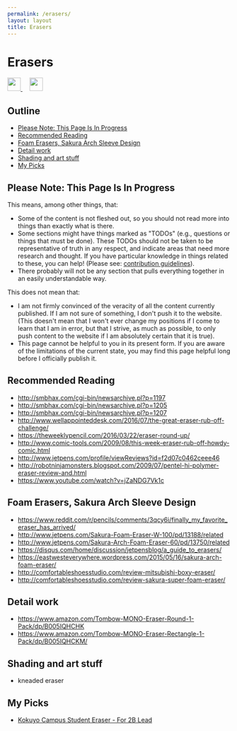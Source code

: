 ```yaml
---
permalink: /erasers/
layout: layout
title: Erasers
---
```


<div class="center">

   <h1>Erasers</h1>

   <a href="https://github.com/StevenTammen/steventammen.github.io/edit/master/pages/erasers.md" target="_blank">
     <img src="https://steventammen.github.io/assets/images/GitHub.png" height="30" width="30">
   </a> &nbsp; &nbsp;

   <a href="http://prose.io/#StevenTammen/steventammen.github.io/edit/master/pages/erasers.md" target="_blank">
     <img src="https://steventammen.github.io/assets/images/Prose.png" height="30" width="30">
   </a>

</div>

## Outline

- [Please Note: This Page Is In Progress](#please-note--this-page-is-in-progress)
- [Recommended Reading](#recommended-reading)
- [Foam Erasers, Sakura Arch Sleeve Design](#foam-erasers--sakura-arch-sleeve-design)
- [Detail work](#detail-work)
- [Shading and art stuff](#shading-and-art-stuff)
- [My Picks](#my-picks)

## Please Note: This Page Is In Progress

This means, among other things, that:

- Some of the content is not fleshed out, so you should not read more into things than exactly what is there.
- Some sections might have things marked as "TODOs" (e.g., questions or things that must be done). These TODOs should not be taken to be representative of truth in any respect, and indicate areas that need more research and thought. If you have particular knowledge in things related to these, you can help! (Please see: [contribution guidelines](https://github.com/StevenTammen/steventammen.github.io#contribution-guidelines)).
- There probably will not be any section that pulls everything together in an easily understandable way.

This does not mean that:

- I am not firmly convinced of the veracity of all the content currently published. If I am not sure of something, I don't push it to the website. (This doesn't mean that I won't ever change my positions if I come to learn that I am in error, but that I strive, as much as possible, to only push content to the website if I am absolutely certain that it is true).
- This page cannot be helpful to you in its present form. If you are aware of the limitations of the current state, you may find this page helpful long before I officially publish it.

## Recommended Reading

- <http://smbhax.com/cgi-bin/newsarchive.pl?p=1197>
- <http://smbhax.com/cgi-bin/newsarchive.pl?p=1205>
- <http://smbhax.com/cgi-bin/newsarchive.pl?p=1207>
- <http://www.wellappointeddesk.com/2016/07/the-great-eraser-rub-off-challenge/>
- <https://theweeklypencil.com/2016/03/22/eraser-round-up/>
- <http://www.comic-tools.com/2009/08/this-week-eraser-rub-off-howdy-comic.html>
- <http://www.jetpens.com/profile/viewReviews?id=f2d07c0462ceee46>
- <http://robotninjamonsters.blogspot.com/2009/07/pentel-hi-polymer-eraser-review-and.html>
- <https://www.youtube.com/watch?v=jZaNDG7Vk1c>

## Foam Erasers, Sakura Arch Sleeve Design

- <https://www.reddit.com/r/pencils/comments/3qcy6i/finally_my_favorite_eraser_has_arrived/>
- <http://www.jetpens.com/Sakura-Foam-Eraser-W-100/pd/13188/related>
- <http://www.jetpens.com/Sakura-Arch-Foam-Eraser-60/pd/13750/related>
- <https://disqus.com/home/discussion/jetpensblog/a_guide_to_erasers/>
- <https://eastwesteverywhere.wordpress.com/2015/05/16/sakura-arch-foam-eraser/>
- <http://comfortableshoesstudio.com/review-mitsubishi-boxy-eraser/>
- <http://comfortableshoesstudio.com/review-sakura-super-foam-eraser/>

## Detail work

- <https://www.amazon.com/Tombow-MONO-Eraser-Round-1-Pack/dp/B005IQHCHK>
- <https://www.amazon.com/Tombow-MONO-Eraser-Rectangle-1-Pack/dp/B005IQHCKM/>

## Shading and art stuff

- kneaded eraser

## My Picks

- [Kokuyo Campus Student Eraser - For 2B Lead](https://www.amazon.com/Kokuyo-Campus-Student-Eraser-Lead/dp/B004ISOZ92/)